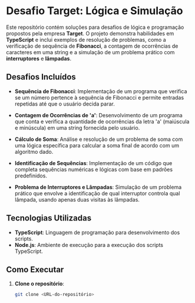 # Desafio Target: Lógica e Simulação

Este repositório contém soluções para desafios de lógica e programação propostos pela empresa **Target**. O projeto demonstra habilidades em **TypeScript** e inclui exemplos de resolução de problemas, como a verificação de sequência de **Fibonacci**, a contagem de ocorrências de caracteres em uma string e a simulação de um problema prático com **interruptores** e **lâmpadas**.

## Desafios Incluídos

- **Sequência de Fibonacci**: Implementação de um programa que verifica se um número pertence à sequência de Fibonacci e permite entradas repetidas até que o usuário decida parar.

- **Contagem de Ocorrências de 'a'**: Desenvolvimento de um programa que conta e verifica a quantidade de ocorrências da letra 'a' (maiúscula e minúscula) em uma string fornecida pelo usuário.

- **Cálculo de Soma**: Análise e resolução de um problema de soma com uma lógica específica para calcular a soma final de acordo com um algoritmo dado.

- **Identificação de Sequências**: Implementação de um código que completa sequências numéricas e lógicas com base em padrões predefinidos.

- **Problema de Interruptores e Lâmpadas**: Simulação de um problema prático que envolve a identificação de qual interruptor controla qual lâmpada, usando apenas duas visitas às lâmpadas.

## Tecnologias Utilizadas

- **TypeScript**: Linguagem de programação para desenvolvimento dos scripts.
- **Node.js**: Ambiente de execução para a execução dos scripts TypeScript.

## Como Executar

1. **Clone o repositório**:
   ```bash
   git clone <URL-do-repositório>
